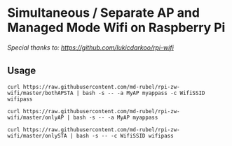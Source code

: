 # Simultaneous / Separate AP and Managed Mode Wifi on Raspberry Pi

###### Special thanks to: https://github.com/lukicdarkoo/rpi-wifi


## Usage
```
curl https://raw.githubusercontent.com/md-rubel/rpi-zw-wifi/master/bothAPSTA | bash -s -- -a MyAP myappass -c WifiSSID wifipass

```

```
curl https://raw.githubusercontent.com/md-rubel/rpi-zw-wifi/master/onlyAP | bash -s -- -a MyAP myappass

```

```
curl https://raw.githubusercontent.com/md-rubel/rpi-zw-wifi/master/onlySTA | bash -s -- -c WifiSSID wifipass

```